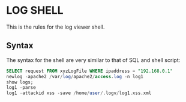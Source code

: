 # LOG SHELL
This is the rules for the log viewer shell.
## Syntax
The syntax for the shell are very similar to that of SQL and shell script:
```sql
SELECT request FROM xyzLogFile WHERE ipaddress = "192.168.0.1"
newlog -apache2 /var/log/apache2/access.log -n log1
show logs;
log1 -parse
log1 -attackid xss -save /home/user/.logv/log1.xss.xml
